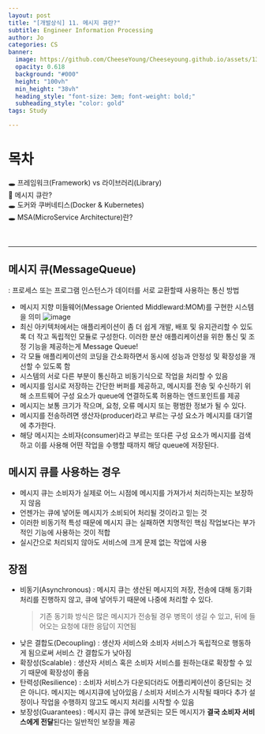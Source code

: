 ```yaml
---
layout: post
title: "[개발상식] 11. 메시지 큐란?"
subtitle: Engineer Information Processing
author: Jo
categories: CS
banner:
  image: https://github.com/CheeseYoung/Cheeseyoung.github.io/assets/132384527/31018a5f-f1f8-43ce-a2d8-bc0c160a9754
  opacity: 0.618
  background: "#000"
  height: "100vh"
  min_height: "38vh"
  heading_style: "font-size: 3em; font-weight: bold;"
  subheading_style: "color: gold"
tags: Study

---
```


# 목차
🕳 프레임워크(Framework) vs 라이브러리(Library) <br>
📌 메시지 큐란? <br>
🕳 도커와 쿠버네티스(Docker & Kubernetes) <br>
🕳 MSA(MicroService Architecture)란? <br>

<br>
<hr>

## 메시지 큐(MessageQueue)
: 프로세스 또는 프로그램 인스턴스가 데이터를 서로 교환할때 사용하는 통신 방법
- 메시지 지향 미들웨어(Message Oriented Middleward:MOM)를 구현한 시스템을 의미
 ![image](https://github.com/CheeseYoung/Cheeseyoung.github.io/assets/132384527/31018a5f-f1f8-43ce-a2d8-bc0c160a9754)
- 최신 아키텍처에서는 애플리케이션이 좀 더 쉽게 개발, 배포 및 유지관리할 수 있도록 더 작고 독립적인 모듈로 구성한다.
  이러한 분산 애플리케이션을 위한 통신 및 조정 기능을 제공하는게 Message Queue!
- 각 모듈 애플리케이션의 코딩을 간소화하면서 동시에 성능과 안정성 및 확장성을 개선할 수 있도록 함
- 시스템의 서로 다른 부분이 통신하고 비동기식으로 작업을 처리할 수 있음
- 메시지를 임시로 저장하는 간단한 버퍼를 제공하고, 메시지를 전송 및 수신하기 위해 소프트웨어 구성 요소가 queue에 연결하도록 허용하는 엔드포인트를 제공
- 메시지는 보통 크기가 작으며, 요청, 오류 메시지 또는 평범한 정보가 될 수 있다.
- 메시지를 전송하려면 생산자(producer)라고 부르는 구성 요소가 메시지를 대기열에 추가한다.
- 해당 메시지는 소비자(consumer)라고 부르는 또다른 구성 요소가 메시지를 검색하고 이를 사용해 어떤 작업을 수행할 때까지 해당 queue에 저장된다.


## 메시지 큐를 사용하는 경우
- 메시지 큐는 소비자가 실제로 어느 시점에 메시지를 가져가서 처리하는지는 보장하지 않음
- 언젠가는 큐에 넣어둔 메시지가 소비되어 처리될 것이라고 믿는 것
- 이러한 비동기적 특성 때문에 메시지 큐는 실패하면 치명적인 핵심 작업보다는 부가적인 기능에 사용하는 것이 적합
- 실시간으로 처리되지 않아도 서비스에 크게 문제 없는 작업에 사용

## 장점
- 비동기(Asynchronous)
  : 메시지 큐는 생산된 메시지의 저장, 전송에 대해 동기화처리를 진행하지 않고, 큐에 넣어두기 때문에 나중에 처리할 수 있다.
  > 기존 동기화 방식은 많은 메시지가 전송될 경우 병목이 생길 수 있고, 뒤에 들어오는 요청에 대한 응답이 지연됨
- 낮은 결합도(Decoupling)
  : 생산자 서비스와 소비자 서비스가 독립적으로 행동하게 됨으로써 서비스 간 결합도가 낮아짐
- 확장성(Scalable)
  : 생산자 서비스 혹은 소비자 서비스를 원하는대로 확장할 수 있기 때문에 확장성이 좋음
- 탄력성(Resilience)
  : 소비자 서비스가 다운되더라도 어플리케이션이 중단되는 것은 아니다. 메시지는 메시지큐에 남아있음 /
  소비자 서비스가 시작될 때마다 추가 설정이나 작업을 수행하지 않고도 메시지 처리를 시작할 수 있음  
- 보장성(Guarantees)
  : 메시지 큐는 큐에 보관되는 모든 메시지가 <b>결국 소비자 서비스에게 전달</b>된다는 일반적인 보장을 제공
  



































